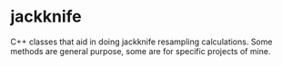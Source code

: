 jackknife
=========

C++ classes that aid in doing jackknife resampling calculations.  Some methods are general purpose, some are for specific projects of mine.
